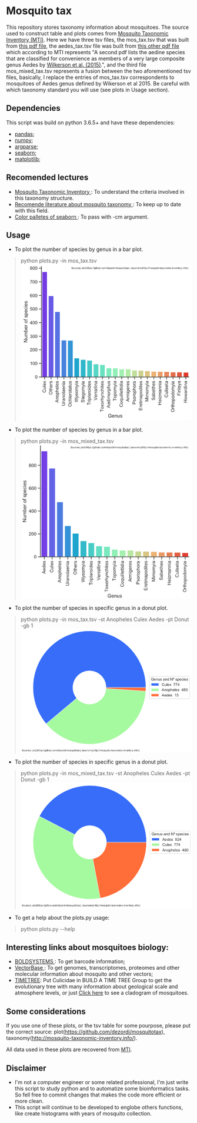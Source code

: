 # Mosquito tax

This repository stores taxonomy information about mosquitoes. The source used to construct table and plots comes from [Mosquito Taxonomic Inventory (MTI)](http://mosquito-taxonomic-inventory.info/valid-species-list). Here we have three tsv files, the mos_tax.tsv that was built from [this pdf file](http://mosquito-taxonomic-inventory.info/sites/mosquito-taxonomic-inventory.info/files/Valid%20Species%20List_78.pdf), the aedes_tax.tsv file was built from [this other pdf file](http://mosquito-taxonomic-inventory.info/sites/mosquito-taxonomic-inventory.info/files/Valid%20Species%20%28composite%20Aedes%29_9.pdf) which according to MTI represents "A second pdf lists the aedine species that are classified for convenience as members of a very large composite genus Aedes by [Wilkerson et al. (2015)](http://mosquito-taxonomic-inventory.info/node/12733).", and the third file mos_mixed_tax.tsv represents a fusion between the two aforementioned tsv files, basically, I replace the entries of mos_tax.tsv correspondents to mosquitoes of Aedes genus defined by Wikerson et al 2015. Be careful with which taxonomy standard you will use (see plots in Usage section).

## Dependencies

This script was build on python 3.6.5+ and have these dependencies:

- [pandas](https://pandas.pydata.org/);
- [numpy](https://numpy.org/);
- [argparse](https://docs.python.org/3/library/argparse.html);
- [seaborn](https://seaborn.pydata.org/);
- [matplotlib](https://matplotlib.org/);



## Recomended lectures
- [Mosquito Taxonomic Inventory ](http://mosquito-taxonomic-inventory.info/valid-species-list): To understand the criteria involved in this taxonomy structure.
- [Recomende literature about mosquito taxonomy ](http://mosquito-taxonomic-inventory.info/biblio): To keep up to date with this field.
- [Color palletes of seaborn ](https://medium.com/@morganjonesartist/color-guide-to-seaborn-palettes-da849406d44f): To pass with -cm argument.


## Usage

- To plot the number of species by genus in a bar plot.
> python plots.py -in mos_tax.tsv
![](img_eg/bar_plot.png)

- To plot the number of species by genus in a bar plot.
> python plots.py -in mos_mixed_tax.tsv
![](img_eg/bar_plot_mix.png)

- To plot the number of species in specific genus in a donut plot.
> python plots.py -in mos_tax.tsv -st Anopheles Culex Aedes -pt Donut -gb 1
![](img_eg/donut_plot.png)

- To plot the number of species in specific genus in a donut plot.
> python plots.py -in mos_mixed_tax.tsv -st Anopheles Culex Aedes -pt Donut -gb 1
![](img_eg/donut_plot_mix.png)

- To get a help about the plots.py usage:
> python plots.py --help

## Interesting links about mosquitoes biology:
- [BOLDSYSTEMS ](https://www.boldsystems.org/index.php/Public_BINSearch?searchtype=records): To get barcode information;
- [VectorBase ](https://www.vectorbase.org/): To get genomes, transcriptomes, proteomes and other molecular information about mosquito and other vectors;
- [TIMETREE](http://www.timetree.org/): Put Culicidae in BUILD A TIME TREE Group to get the evolutionary tree with many information about geological scale and atmosphere levels, or just [Click here](https://itol.embl.de/tree/45462207268791593800428#) to see a cladogram of mosquitoes.


## Some considerations
If you use one of these plots, or the tsv table for some pourpose, please put the correct source: plot(https://github.com/dezordi/mosquitotax), taxonomy(http://mosquito-taxonomic-inventory.info/).

All data used in these plots are recovered from [MTI](http://mosquito-taxonomic-inventory.info/sites/mosquito-taxonomic-inventory.info/files/Valid%20Species%20List_77.pdf).

## Disclaimer

- I'm not a computer engineer or some related professional, I'm just write this script to study python and to automatize some bioinformatics tasks. So fell free to commit changes that makes the code more efficient or more clean.
- This script will continue to be developed to englobe others functions, like create histograms with years of mosquito collection.